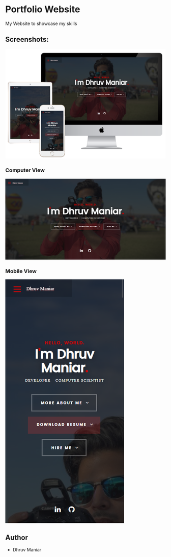 # Portfolio Website
My Website to showcase my skills

## Screenshots:
![alt text](https://github.com/Dhruvbam/Portfolio-Website/blob/main/images/portfolio/wb.png)

### Computer View
![alt text](https://github.com/Dhruvbam/Portfolio-Website/blob/main/Portfolio.png)

### Mobile View
![alt text](https://github.com/Dhruvbam/Portfolio-Website/blob/main/Portfolio_mobile.png)

## Author
* Dhruv Maniar
